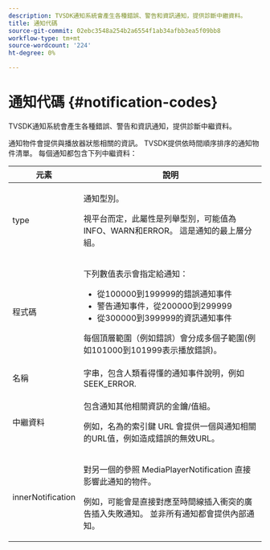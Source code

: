 ```yaml
---
description: TVSDK通知系統會產生各種錯誤、警告和資訊通知，提供診斷中繼資料。
title: 通知代碼
source-git-commit: 02ebc3548a254b2a6554f1ab34afbb3ea5f09bb8
workflow-type: tm+mt
source-wordcount: '224'
ht-degree: 0%

---
```


# 通知代碼 {#notification-codes}

TVSDK通知系統會產生各種錯誤、警告和資訊通知，提供診斷中繼資料。

通知物件會提供與播放器狀態相關的資訊。 TVSDK提供依時間順序排序的通知物件清單。 每個通知都包含下列中繼資料：

<table frame="all" colsep="1" rowsep="1" id="table_1A32EFFE1834438D8261886EC9D7250D"> 
 <thead> 
  <tr rowsep="1"> 
   <th colname="1" class="entry"><b> 元素</b></th> 
   <th colname="2" class="entry"><b> 說明</b></th> 
  </tr> 
 </thead>
 <tbody> 
  <tr rowsep="1"> 
   <td colname="1"><span class="codeph"> type</span> </td> 
   <td colname="2"> <p>通知型別。 </p> <p>視平台而定，此屬性是列舉型別，可能值為INFO、WARN和ERROR。 這是通知的最上層分組。 </p> </td> 
  </tr> 
  <tr rowsep="1"> 
   <td colname="1"> <span class="codeph"> 程式碼</span> </td> 
   <td colname="2"> <p>下列數值表示會指定給通知： 
     <ul id="ul_A86BF89D6B3B410E81FAD718D3C4A9F0"> 
      <li id="li_8180972D704C40098723734DD4B45643">從100000到199999的錯誤通知事件 </li> 
      <li id="li_0EC29EA5F0034E5EBFEF8E68A6498D39">警告通知事件，從200000到299999 </li> 
      <li id="li_189A53D3D7EF4960A521AB04D00DCF70">從300000到399999的資訊通知事件 </li> 
     </ul> </p> <p>每個頂層範圍（例如錯誤）會分成多個子範圍(例如101000到101999表示播放錯誤)。 </p> </td> 
  </tr> 
  <tr rowsep="1"> 
   <td colname="1"><span class="codeph"> 名稱</span> </td> 
   <td colname="2">字串，包含人類看得懂的通知事件說明，例如 <span class="codeph"> SEEK_ERROR</span>. </td> 
  </tr> 
  <tr rowsep="1"> 
   <td colname="1"><span class="codeph"> 中繼資料</span> </td> 
   <td colname="2"> <p>包含通知其他相關資訊的金鑰/值組。 </p> <p>例如，名為的索引鍵 <span class="codeph"> URL</span> 會提供一個與通知相關的URL值，例如造成錯誤的無效URL。 </p> </td> 
  </tr> 
  <tr rowsep="0"> 
   <td colname="1"><span class="codeph"> innerNotification</span> </td> 
   <td colname="2"> <p>對另一個的參照 <span class="codeph"> MediaPlayerNotification</span> 直接影響此通知的物件。 </p> <p>例如，可能會是直接對應至時間線插入衝突的廣告插入失敗通知。 並非所有通知都會提供內部通知。 </p> </td> 
  </tr> 
 </tbody> 
</table>
